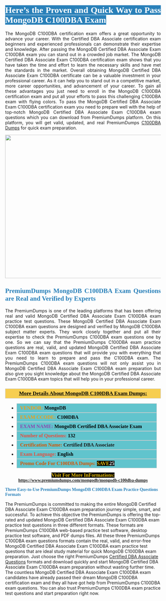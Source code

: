 <h1 style="text-align: justify;"><span style="color:#ffffff;"><span style="font-family:Georgia,serif;"><strong><span style="background-color:#2980b9;">Here’s the Proven and Quick Way to Pass MongoDB C100DBA Exam</span></strong></span></span></h1>

<p style="text-align: justify;">The MongoDB C100DBA certification exam offers a great opportunity to advance your career. With the Certified DBA Associate certification exam beginners and experienced professionals can demonstrate their expertise and knowledge. After passing the MongoDB Certified DBA Associate Exam C100DBA exam you can stand out in a crowded job market. The MongoDB Certified DBA Associate Exam C100DBA certification exam shows that you have taken the time and effort to learn the necessary skills and have met the standards in the market. Overall obtaining MongoDB Certified DBA Associate Exam C100DBA certificate can be a valuable investment in your professional career. As it can help you to stand out in a competitive market, more career opportunities, and advancement of your career. To gain all these advantages you just need to enroll in the MongoDB C100DBA certification exam and put all your efforts to pass this challenging C100DBA exam with flying colors. To pass the MongoDB Certified DBA Associate Exam C100DBA certification exam you need to prepare well with the help of top-notch MongoDB Certified DBA Associate Exam C100DBA exam questions which you can download from PremiumDumps platform. On this platform, you will get valid, updated, and real PremiumDumps <a href="https://www.premiumdumps.com/mongodb/mongodb-c100dba-dumps">C100DBA Dumps</a> for quick exam preparation.</p>

<p style="text-align: center;"><a href="https://www.premiumdumps.com/mongodb/mongodb-c100dba-dumps"><img alt="" src="https://i.imgur.com/KJGzbJ2.jpeg" style="width: 700px; height: 465px;" /></a></p>

<h2 style="text-align: justify;"><span style="color:#2980b9;"><span style="font-family:Georgia,serif;"><strong>PremiumDumps MongoDB C100DBA Exam Questions are Real and Verified by Experts</strong></span></span></h2>

<p style="text-align: justify;">The PremiumDumps is one of the leading platforms that has been offering real and valid MongoDB Certified DBA Associate Exam C100DBA exam practice test questions. These MongoDB Certified DBA Associate Exam C100DBA exam questions are designed and verified by MongoDB C100DBA subject matter experts. They work closely together and put all their expertise to check the PremiumDumps C100DBA exam questions one by one. So we can say that the PremiumDumps C100DBA exam practice questions are real, valid, and updated MongoDB Certified DBA Associate Exam C100DBA exam questions that will provide you with everything that you need to learn to prepare and pass the C100DBA exam. The PremiumDumps C100DBA exam questions will not only assist you in MongoDB Certified DBA Associate Exam C100DBA exam preparation but also give you sight knowledge about the MongoDB Certified DBA Associate Exam C100DBA exam topics that will help you in your professional career.</p>

<h3 style="background: #f7ce50; border: 1px solid rgb(204, 204, 204); padding: 5px 10px; text-align: center;"><span style="font-family:Georgia,serif;"><u><u><span style="color:#000000;"><span style="font-size:11pt"><span style="line-height:normal"><b><span style="font-size:13.0pt"><span cambria="">More Details About MongoDB C100DBA Exam Dumps:</span></span></b></span></span></span></u></u></span></h3>

<ul>
	<li style="margin:0cm 10pt">
	<div style="background:#61c4cd; border: 1px solid rgb(204, 204, 204); padding: 5px 10px; text-align: justify;"><span style="font-family:Georgia,serif;"><span style="font-size:11pt"><span style="line-height:normal"><b><span style="font-size:12.0pt"><span new="" roman="" times=""><span style="color:#f39c12;">VENDOR:</span> <span style="color:#000000;">MongoDB</span></span></span></b></span></span></span></div>
	</li>
	<li style="margin:0cm 10pt">
	<div style="background: #61c4cd; border: 1px solid rgb(204, 204, 204); padding: 5px 10px; text-align: justify;"><span style="font-family:Georgia,serif;"><span style="font-size:11pt"><span style="line-height:normal"><b><span style="font-size:12.0pt"><span new="" roman="" times=""><span style="color:#f39c12;">EXAM CCODE:</span> <span style="color:#000000;">C100DBA</span></span></span></b></span></span></span></div>
	</li>
	<li style="margin:0cm 10pt">
	<div style="background: #61c4cd; border: 1px solid rgb(204, 204, 204); padding: 5px 10px; text-align: justify;"><span style="font-family:Georgia,serif;"><span style="font-size:11pt"><span style="line-height:normal"><b><span style="font-size:12.0pt"><span new="" roman="" times=""><span style="color:#8e44ad;">EXAM NAME:</span> <span style="color:#000000;">MongoDB Certified DBA Associate Exam</span></span></span></b></span></span></span></div>
	</li>
	<li style="margin:0cm 10pt">
	<div style="background: #61c4cd; border: 1px solid rgb(204, 204, 204); padding: 5px 10px;"><span style="font-family:Georgia,serif;"><span style="font-size:11pt"><span style="line-height:normal"><b><span style="font-size:12.0pt"><span new="" roman="" times=""><span style="color:#e74c3c;">Number of Questions:</span><span style="color:#000000;"><span style="color:#f1c40f;"> </span>132</span></span></span></b></span></span></span></div>
	</li>
	<li style="margin:0cm 10pt">
	<div style="background: #61c4cd; border: 1px solid rgb(204, 204, 204); padding: 5px 10px; text-align: justify;"><span style="font-family:Georgia,serif;"><span style="font-size:11pt"><span style="line-height:normal"><b><span style="font-size:12.0pt"><span new="" roman="" times=""><span style="color:#d35400;">Certification Name:</span> Certified DBA Associate</span></span></b></span></span></span></div>
	</li>
	<li style="margin:0cm 10pt">
	<div style="background: #61c4cd; border: 1px solid rgb(204, 204, 204); padding: 5px 10px; text-align: justify;"><span style="font-family:Georgia,serif;"><span style="font-size:11pt"><span style="line-height:normal"><b><span style="font-size:12.0pt"><span new="" roman="" times=""><span style="color:#e74c3c;">Exam Language:</span> <span style="color:#000000;">English</span></span></span></b></span></span></span></div>
	</li>
	<li style="margin:0cm 10pt">
	<div style="background: #61c4cd; border: 1px solid rgb(204, 204, 204); padding: 5px 10px;"><span style="font-family:Georgia,serif;"><span style="font-size:11pt"><span style="line-height:normal"><b><span style="font-size:12.0pt"><span new="" roman="" times=""><span style="color:#d35400;">Promo Code For C100DBA Dumps:</span><span style="color:#f1c40f;"> <span style="background-color:#000000;">SAVE</span></span><span style="color:#ffffff;"><span style="background-color:#000000;">25</span></span></span></span></b></span></span></span></div>
	</li>
</ul>

<p style="text-align: center;"><span style="font-family:Georgia,serif;"><strong><span style="font-size:16px;"><span style="color:#f1c40f;"><span style="background-color:#000000;">Visit For More InFormations:</span></span></span> <a href="https://www.premiumdumps.com/mongodb/mongodb-c100dba-dumps">https://www.premiumdumps.com/mongodb/mongodb-c100dba-dumps</a></strong></span></p>

<p><span style="color:#2980b9;"><span style="font-family:Georgia,serif;"><strong><strong><strong>Three Easy-to-Use PremiumDumps MongoDB C100DBA Exam Practice Questions Formats</strong></strong></strong></span></span></p>

<p>The PremiumDumps is committed to making the entire MongoDB Certified DBA Associate Exam C100DBA exam preparation journey simple, smart, and successful. To achieve this objective the PremiumDumps is offering the top-rated and updated MongoDB Certified DBA Associate Exam C100DBA exam practice test questions in three different formats. These formats are PremiumDumps C100DBA web-based practice test software, desktop practice test software, and PDF dumps files. All these three PremiumDumps C100DBA exam questions formats contain the real, valid, and error-free MongoDB Certified DBA Associate Exam C100DBA exam practice test questions that are ideal study material for quick MongoDB C100DBA exam preparation. Just choose the right PremiumDumps <a href="https://www.premiumdumps.com/mongodb/certified-dba-associate-dumps">Certified DBA Associate Questions</a> formats and download quickly and start MongoDB Certified DBA Associate Exam C100DBA exam preparation without wasting further time. The countless MongoDB Certified DBA Associate Exam C100DBA exam candidates have already passed their dream MongoDB C100DBA certification exam and they all have got help from PremiumDumps C100DBA exam questions. You can also trust PremiumDumps C100DBA exam practice test questions and start preparation right now.</p>
